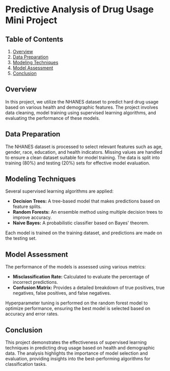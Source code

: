 # Predictive Analysis of Drug Usage Mini Project 

## Table of Contents
1. [Overview](#overview)
2. [Data Preparation](#data-preparation)
3. [Modeling Techniques](#modeling-techniques)
4. [Model Assessment](#model-assessment)
5. [Conclusion](#conclusion)

## Overview
In this project, we utilize the NHANES dataset to predict hard drug usage based on various health and demographic features. The project involves data cleaning, model training using supervised learning algorithms, and evaluating the performance of these models.

## Data Preparation
The NHANES dataset is processed to select relevant features such as age, gender, race, education, and health indicators. Missing values are handled to ensure a clean dataset suitable for model training. The data is split into training (80%) and testing (20%) sets for effective model evaluation.

## Modeling Techniques
Several supervised learning algorithms are applied:
- **Decision Trees:** A tree-based model that makes predictions based on feature splits.
- **Random Forests:** An ensemble method using multiple decision trees to improve accuracy.
- **Naive Bayes:** A probabilistic classifier based on Bayes' theorem.

Each model is trained on the training dataset, and predictions are made on the testing set.

## Model Assessment
The performance of the models is assessed using various metrics:
- **Misclassification Rate:** Calculated to evaluate the percentage of incorrect predictions.
- **Confusion Matrix:** Provides a detailed breakdown of true positives, true negatives, false positives, and false negatives.

Hyperparameter tuning is performed on the random forest model to optimize performance, ensuring the best model is selected based on accuracy and error rates.

## Conclusion
This project demonstrates the effectiveness of supervised learning techniques in predicting drug usage based on health and demographic data. The analysis highlights the importance of model selection and evaluation, providing insights into the best-performing algorithms for classification tasks.
